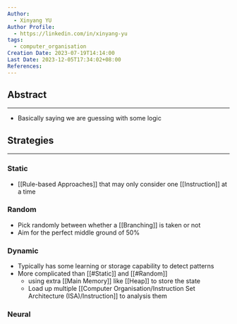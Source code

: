 ```yaml
---
Author:
  - Xinyang YU
Author Profile:
  - https://linkedin.com/in/xinyang-yu
tags:
  - computer_organisation
Creation Date: 2023-07-19T14:14:00
Last Date: 2023-12-05T17:34:02+08:00
References: 
---
```

## Abstract
---
- Basically saying we are guessing with some logic




## Strategies
---
### Static 
- [[Rule-based Approaches]] that may only consider one [[Instruction]] at a time
### Random
- Pick randomly between whether a [[Branching]] is taken or not
- Aim for the perfect middle ground of 50%
### Dynamic 
- Typically has some learning or storage capability to detect patterns
- More complicated than [[#Static]] and [[#Random]]
  - using extra [[Main Memory]] like [[Heap]] to store the state
  - Load up multiple [[Computer Organisation/Instruction Set Architecture (ISA)/Instruction]] to analysis them
### Neural